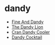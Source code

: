 # dandy

 * [Fine And Dandy](../index/f/fine-and-dandy-200954.json)
 * [The Dandy Lion](../index/t/the-dandy-lion-394702.json)
 * [Cran Dandy Cooler](../index/c/cran-dandy-cooler.json)
 * [Dandy Cocktail](../index/d/dandy-cocktail.json)
